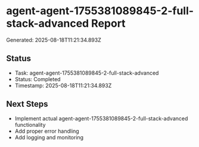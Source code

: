 # agent-agent-1755381089845-2-full-stack-advanced Report

Generated: 2025-08-18T11:21:34.893Z

## Status
- Task: agent-agent-1755381089845-2-full-stack-advanced
- Status: Completed
- Timestamp: 2025-08-18T11:21:34.893Z

## Next Steps
- Implement actual agent-agent-1755381089845-2-full-stack-advanced functionality
- Add proper error handling
- Add logging and monitoring

